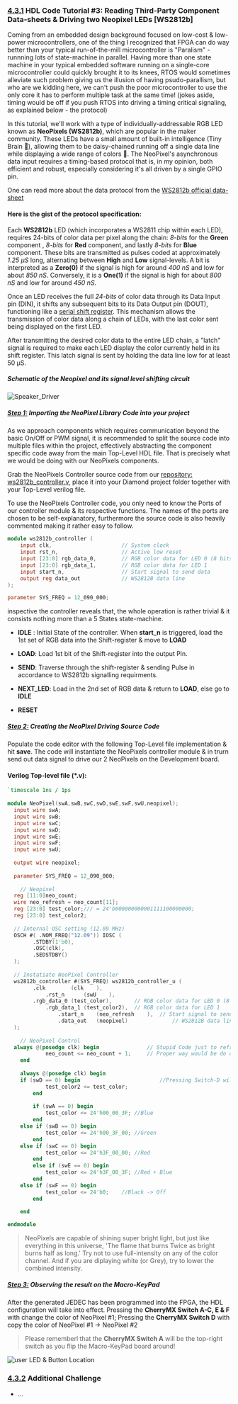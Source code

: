 ### [4.3.1](#Chapter4_3_1) HDL Code Tutorial #3: Reading Third-Party Component Data-sheets & Driving two Neopixel LEDs [WS2812b]

Coming from an embedded design background focused on low-cost & low-power microcontrollers, one of the thing I recognized that FPGA can do way better than your typical run-of-the-mill microcontroller is "Paralism" - runnning lots of state-machine in parallel. Having more than one state machine in your typical embedded software running on a single-core microcontroller could quickly brought it to its knees, RTOS would sometimes alleviate such problem giving us the illusion of having psudo-parallism, but who are we kidding here, we can't push the poor microcontroller to use the only core it has to perform multiple task at the same time! (jokes aside, timing would be off if you push RTOS into driving a timing critical signaling, as explained below - the protocol)

In this tutorial, we'll work with a type of individually-addressable RGB LED known as **NeoPixels (WS2812b)**, which are popular in the maker community. These LEDs have a small amount of built-in intelligence (Tiny Brain 🧠), allowing them to be daisy-chained running off a single data line while displaying a wide range of colors 🌈. The NeoPixel's asynchronous data input requires a timing-based protocol that is, in my opinion, both efficient and robust, especially considering it's all driven by a single GPIO pin.

One can read more about the data protocol from the [WS2812b official data-sheet](https://github.com/TomatoCube18/Lattice_FPGA_MacroKeys/blob/main/Relevant_Docs_DataSheets/WorldSemi-WS2812B.pdf)

#### Here is the gist of the protocol specification:

Each **WS2812b** LED (which incorporates a WS2811 chip within each LED), requires 24-bits of color data per pixel along the chain: _8-bits_ for the **Green** component , _8-bits_ for **Red** component, and lastly _8-bits_ for **Blue** component. These bits are transmitted as pulses coded at approximately _1.25 µS_ long, alternating between **High** and **Low** signal-levels. A bit is interpreted as a **Zero(0)** if the signal is high for around _400 nS_ and low for about _850 nS_. Conversely, it is a **One(1)** if the signal is high for about _800 nS_ and low for around _450 nS_.

Once an LED receives the full _24-bits_ of color data through its Data Input pin (DIN), it shifts any subsequent bits to its Data Output pin (DOUT), functioning like a [serial shift register](https://en.wikipedia.org/wiki/Shift_register#Serial-in_serial-out_(SISO)). This mechanism allows the transmission of color data along a chain of LEDs, with the last color sent being displayed on the first LED.

After transmitting the desired color data to the entire LED chain, a "latch" signal is required to make each LED display the color currently held in its shift register. This latch signal is sent by holding the data line low for at least 50 µS.

##### Schematic of the Neopixel and its signal level shifting circuit 

![Speaker_Driver](https://github.com/TomatoCube18/Lattice_FPGA_MacroKeys/blob/main/Tutorial_Files/Tutorial_3/Images/Tutorial03-01-Neopixel.png?raw=true)



##### [Step 1:](#Chapter4_3_1_1) Importing the NeoPixel Library Code into your project

As we approach components which requires communication beyond the basic On/Off or PWM signal, it is recommended to split the source code into multiple files within the project, effectively abstracting the component specific code away from the main Top-Level HDL file. That is precisely what we would be doing with our NeoPixels components.

Grab the NeoPixels Controller source code from our [repository: ws2812b_controller.v](https://github.com/TomatoCube18/Lattice_FPGA_MacroKeys/blob/main/Tutorial_Files/Tutorial_3/Files/Tutorial03-02-ws2812b_controller.v), place it into your Diamond project folder together with your Top-Level verilog file.

To use the NeoPixels Controller code, you only need to know the Ports of our controller module & its respective functions. The names of the ports are chosen to be self-explanatory,  furthermore the source code is also heavily commented making it rather easy to follow.

```verilog
module ws2812b_controller (
    input clk,                      // System clock
    input rst_n,                    // Active low reset
    input [23:0] rgb_data_0,      	// RGB color data for LED 0 (8 bits for each of R, G, B)
    input [23:0] rgb_data_1,      	// RGB color data for LED 1
  	input start_n,                	// Start signal to send data
    output reg data_out             // WS2812B data line
);

parameter SYS_FREQ = 12_090_000; 
```

inspective the controller reveals that, the whole operation is rather trivial & it consists nothing more than a 5 States state-machine.

* **IDLE** : Initial State of the controller. When **start_n** is triggered, load the 1st set of RGB data into the Shift-register & move to **LOAD**

* **LOAD**: Load 1st bit of the Shift-register into the output Pin.

* **SEND**: Traverse through the shift-register & sending Pulse in accordance to WS2812b signalling requirments.

* **NEXT_LED**: Load in the 2nd set of RGB data & return to **LOAD**, else go to **IDLE**

* **RESET**



##### [Step 2:](#Chapter4_3_1_2) Creating the NeoPixel Driving Source Code

Populate the code editor with the following Top-Level file implementation & hit **save**. The code will instantiate the NeoPixels controller module & in trurn send out data signal to drive our 2 NeoPixels on the Development board.

#### Verilog Top-level file (\*.v):
```verilog
`timescale 1ns / 1ps
 
module NeoPixel(swA,swB,swC,swD,swE,swF,swU,neopixel);
  input wire swA;	
  input wire swB;
  input wire swC;
  input wire swD;
  input wire swE;
  input wire swF;	
  input wire swU;
  
  output wire neopixel;
  
  parameter SYS_FREQ = 12_090_000;
   
	// Neopixel
  reg [11:0]neo_count;
  wire neo_refresh = neo_count[11];
  reg [23:0] test_color;/// = 24'b000000000001111100000000;
  reg [23:0] test_color2;
   
  // Internal OSC setting (12.09 MHz)
  OSCH #( .NOM_FREQ("12.09")) IOSC (
        .STDBY(1'b0),
        .OSC(clk),
        .SEDSTDBY()
  );
  
  // Instatiate NeoPixel Controller
  ws2812b_controller #(SYS_FREQ) ws2812b_controller_u (
        .clk     	(clk    ), 
    		.rst_n   	(swU    ),
        .rgb_data_0	(test_color),		// RGB color data for LED 0 (8 bits for each of R, G, B)
    		.rgb_data_1	(test_color2),	// RGB color data for LED 1
				.start_n	(neo_refresh	),	// Start signal to send data
				.data_out	(neopixel)				// WS2812B data line        
  );
  
	// NeoPixel Control
  always @(posedge clk) begin				// Stupid Code just to refresh the color!!
			neo_count <= neo_count + 1;		// Proper way would be do detect Trasition of Switch State
	end
  
	always @(posedge clk) begin
    if (swD == 0) begin							//Pressing Switch-D will Copy Color from LED 0 -> LED 1
			test_color2 <= test_color;		
		end 
		
		if (swA == 0) begin
			test_color <= 24'h00_00_3F;	//Blue		
		end 
    else if (swB == 0) begin
			test_color <= 24'h00_3F_00;	//Green			
		end 
    else if (swC == 0) begin
			test_color <= 24'h3F_00_00;	//Red 	
		end 
		else if (swE == 0) begin
			test_color <= 24'h3F_00_3F;	//Red + Blue
		end 
    else if (swF == 0) begin
			test_color <= 24'b0;	//Black -> Off
		end 

	end
 
endmodule
```

> NeoPixels are capable of shining super bright light, but just like everything in this universe, 'The flame that burns Twice as bright burns half as long.' Try not to use full-intensity on any of the color channel. And if you are diplaying white (or Grey), try to lower the combined intensity.



##### [Step 3:](#Chapter4_3_1_3) Observing the result on the Macro-KeyPad
After the generated JEDEC has been programmed into the FPGA, the HDL configuration will take into effect. Pressing the **CherryMX Switch A-C, E & F** with change the color of NeoPixel #1; Pressing the **CherryMX Switch D** with copy the color of NeoPixel #1 → NeoPixel #2

> Please rememberl that the **CherryMX Switch A** will be the top-right switch as you flip the Macro-KeyPad board around!

![user LED & Button Location](https://github.com/TomatoCube18/Lattice_FPGA_MacroKeys/blob/main/Tutorial_Files/Tutorial_3/Images/Tutorial03-02-Neopixel_Location.png?raw=true)

### [4.3.2](#Chapter4_3_2) Additional Challenge
* ...



[Lattice]:(https://www.latticesemi.com)